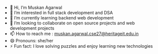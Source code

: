 - 👋 Hi, I’m Muskan Agarwal
- 👀 I’m interested in full stack development and DSA
- 🌱 I’m currently learning backend web development
- 💞️ I’m looking to collaborate on open source projects and web development projects
- 📫 How to reach me : muskan.agarwal.cse27@heritageit.edu.in
- 😄 Pronouns: she/her
- ⚡ Fun fact: I love solving puzzles and enjoy learning new technologies

<!---
muskanagarwal-15/muskanagarwal-15 is a ✨ special ✨ repository because its `README.md` (this file) appears on your GitHub profile.
You can click the Preview link to take a look at your changes.
--->
